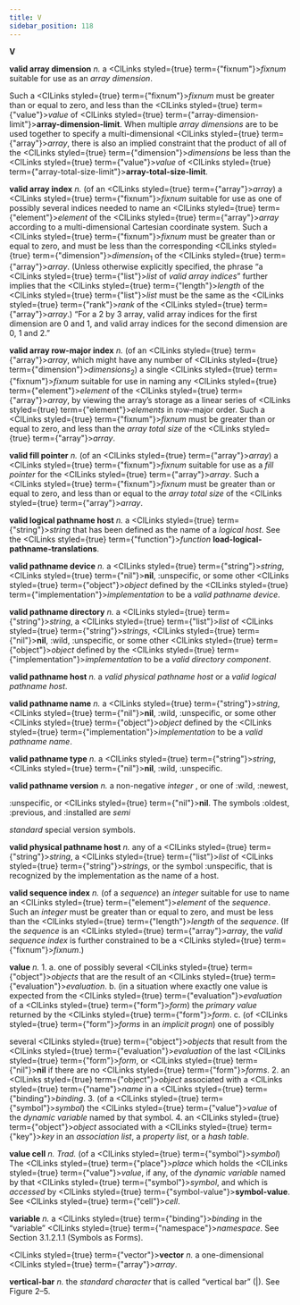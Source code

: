```yaml
---
title: V
sidebar_position: 118
---
```


**V** 



**valid array dimension** *n.* a <ClLinks styled={true} term={"fixnum"}><i>fixnum</i></ClLinks> suitable for use as an *array dimension*. 



Such a <ClLinks styled={true} term={"fixnum"}><i>fixnum</i></ClLinks> must be greater than or equal to zero, and less than the <ClLinks styled={true} term={"value"}><i>value</i></ClLinks> of <ClLinks styled={true} term={"array-dimension-limit"}><b>array-dimension-limit</b></ClLinks>. When multiple *array dimensions* are to be used together to specify a multi-dimensional <ClLinks styled={true} term={"array"}><i>array</i></ClLinks>, there is also an implied constraint that the product of all of the <ClLinks styled={true} term={"dimension"}><i>dimensions</i></ClLinks> be less than the <ClLinks styled={true} term={"value"}><i>value</i></ClLinks> of <ClLinks styled={true} term={"array-total-size-limit"}><b>array-total-size-limit</b></ClLinks>. 



**valid array index** *n.* (of an <ClLinks styled={true} term={"array"}><i>array</i></ClLinks>) a <ClLinks styled={true} term={"fixnum"}><i>fixnum</i></ClLinks> suitable for use as one of possibly several indices needed to name an <ClLinks styled={true} term={"element"}><i>element</i></ClLinks> of the <ClLinks styled={true} term={"array"}><i>array</i></ClLinks> according to a multi-dimensional Cartesian coordinate system. Such a <ClLinks styled={true} term={"fixnum"}><i>fixnum</i></ClLinks> must be greater than or equal to zero, and must be less than the corresponding <ClLinks styled={true} term={"dimension"}><i>dimension</i></ClLinks><sub>1</sub> of the <ClLinks styled={true} term={"array"}><i>array</i></ClLinks>. (Unless otherwise explicitly specified, the phrase “a <ClLinks styled={true} term={"list"}><i>list</i></ClLinks> of *valid array indices*” further implies that the <ClLinks styled={true} term={"length"}><i>length</i></ClLinks> of the <ClLinks styled={true} term={"list"}><i>list</i></ClLinks> must be the same as the <ClLinks styled={true} term={"rank"}><i>rank</i></ClLinks> of the <ClLinks styled={true} term={"array"}><i>array</i></ClLinks>.) “For a 2 by 3 array, valid array indices for the first dimension are 0 and 1, and valid array indices for the second dimension are 0, 1 and 2.” 



**valid array row-major index** *n.* (of an <ClLinks styled={true} term={"array"}><i>array</i></ClLinks>, which might have any number of <ClLinks styled={true} term={"dimension"}><i>dimensions</i></ClLinks><sub>2</sub>) a single <ClLinks styled={true} term={"fixnum"}><i>fixnum</i></ClLinks> suitable for use in naming any <ClLinks styled={true} term={"element"}><i>element</i></ClLinks> of the <ClLinks styled={true} term={"array"}><i>array</i></ClLinks>, by viewing the array’s storage as a linear series of <ClLinks styled={true} term={"element"}><i>elements</i></ClLinks> in row-major order. Such a <ClLinks styled={true} term={"fixnum"}><i>fixnum</i></ClLinks> must be greater than or equal to zero, and less than the *array total size* of the <ClLinks styled={true} term={"array"}><i>array</i></ClLinks>. 



**valid fill pointer** *n.* (of an <ClLinks styled={true} term={"array"}><i>array</i></ClLinks>) a <ClLinks styled={true} term={"fixnum"}><i>fixnum</i></ClLinks> suitable for use as a *fill pointer* for the <ClLinks styled={true} term={"array"}><i>array</i></ClLinks>. Such a <ClLinks styled={true} term={"fixnum"}><i>fixnum</i></ClLinks> must be greater than or equal to zero, and less than or equal to the *array total size* of the <ClLinks styled={true} term={"array"}><i>array</i></ClLinks>. 



**valid logical pathname host** *n.* a <ClLinks styled={true} term={"string"}><i>string</i></ClLinks> that has been defined as the name of a *logical host*. See the <ClLinks styled={true} term={"function"}><i>function</i></ClLinks> **load-logical-pathname-translations**. 







 



 



**valid pathname device** *n.* a <ClLinks styled={true} term={"string"}><i>string</i></ClLinks>, <ClLinks styled={true} term={"nil"}><b>nil</b></ClLinks>, :unspecific, or some other <ClLinks styled={true} term={"object"}><i>object</i></ClLinks> defined by the <ClLinks styled={true} term={"implementation"}><i>implementation</i></ClLinks> to be a *valid pathname device*. 



**valid pathname directory** *n.* a <ClLinks styled={true} term={"string"}><i>string</i></ClLinks>, a <ClLinks styled={true} term={"list"}><i>list</i></ClLinks> of <ClLinks styled={true} term={"string"}><i>strings</i></ClLinks>, <ClLinks styled={true} term={"nil"}><b>nil</b></ClLinks>, :wild, :unspecific, or some other <ClLinks styled={true} term={"object"}><i>object</i></ClLinks> defined by the <ClLinks styled={true} term={"implementation"}><i>implementation</i></ClLinks> to be a *valid directory component*. 



**valid pathname host** *n.* a *valid physical pathname host* or a *valid logical pathname host*. 



**valid pathname name** *n.* a <ClLinks styled={true} term={"string"}><i>string</i></ClLinks>, <ClLinks styled={true} term={"nil"}><b>nil</b></ClLinks>, :wild, :unspecific, or some other <ClLinks styled={true} term={"object"}><i>object</i></ClLinks> defined by the <ClLinks styled={true} term={"implementation"}><i>implementation</i></ClLinks> to be a *valid pathname name*. 



**valid pathname type** *n.* a <ClLinks styled={true} term={"string"}><i>string</i></ClLinks>, <ClLinks styled={true} term={"nil"}><b>nil</b></ClLinks>, :wild, :unspecific. 



**valid pathname version** *n.* a non-negative *integer* , or one of :wild, :newest, 



:unspecific, or <ClLinks styled={true} term={"nil"}><b>nil</b></ClLinks>. The symbols :oldest, :previous, and :installed are *semi* 



*standard* special version symbols. 



**valid physical pathname host** *n.* any of a <ClLinks styled={true} term={"string"}><i>string</i></ClLinks>, a <ClLinks styled={true} term={"list"}><i>list</i></ClLinks> of <ClLinks styled={true} term={"string"}><i>strings</i></ClLinks>, or the symbol :unspecific, that is recognized by the implementation as the name of a host. 



**valid sequence index** *n.* (of a *sequence*) an *integer* suitable for use to name an <ClLinks styled={true} term={"element"}><i>element</i></ClLinks> of the *sequence*. Such an *integer* must be greater than or equal to zero, and must be less than the <ClLinks styled={true} term={"length"}><i>length</i></ClLinks> of the *sequence*. (If the *sequence* is an <ClLinks styled={true} term={"array"}><i>array</i></ClLinks>, the *valid sequence index* is further constrained to be a <ClLinks styled={true} term={"fixnum"}><i>fixnum</i></ClLinks>.) 



**value** *n.* 1. a. one of possibly several <ClLinks styled={true} term={"object"}><i>objects</i></ClLinks> that are the result of an <ClLinks styled={true} term={"evaluation"}><i>evaluation</i></ClLinks>. b. (in a situation where exactly one value is expected from the <ClLinks styled={true} term={"evaluation"}><i>evaluation</i></ClLinks> of a <ClLinks styled={true} term={"form"}><i>form</i></ClLinks>) the *primary value* returned by the <ClLinks styled={true} term={"form"}><i>form</i></ClLinks>. c. (of <ClLinks styled={true} term={"form"}><i>forms</i></ClLinks> in an *implicit progn*) one of possibly 



several <ClLinks styled={true} term={"object"}><i>objects</i></ClLinks> that result from the <ClLinks styled={true} term={"evaluation"}><i>evaluation</i></ClLinks> of the last <ClLinks styled={true} term={"form"}><i>form</i></ClLinks>, or <ClLinks styled={true} term={"nil"}><b>nil</b></ClLinks> if there are no <ClLinks styled={true} term={"form"}><i>forms</i></ClLinks>. 2. an <ClLinks styled={true} term={"object"}><i>object</i></ClLinks> associated with a <ClLinks styled={true} term={"name"}><i>name</i></ClLinks> in a <ClLinks styled={true} term={"binding"}><i>binding</i></ClLinks>. 3. (of a <ClLinks styled={true} term={"symbol"}><i>symbol</i></ClLinks>) the <ClLinks styled={true} term={"value"}><i>value</i></ClLinks> of the *dynamic variable* named by that symbol. 4. an <ClLinks styled={true} term={"object"}><i>object</i></ClLinks> associated with a <ClLinks styled={true} term={"key"}><i>key</i></ClLinks> in an *association list*, a *property list*, or a *hash table*. 



**value cell** *n. Trad.* (of a <ClLinks styled={true} term={"symbol"}><i>symbol</i></ClLinks>) The <ClLinks styled={true} term={"place"}><i>place</i></ClLinks> which holds the <ClLinks styled={true} term={"value"}><i>value</i></ClLinks>, if any, of the *dynamic variable* named by that <ClLinks styled={true} term={"symbol"}><i>symbol</i></ClLinks>, and which is *accessed* by <ClLinks styled={true} term={"symbol-value"}><b>symbol-value</b></ClLinks>. See <ClLinks styled={true} term={"cell"}><i>cell</i></ClLinks>. 



**variable** *n.* a <ClLinks styled={true} term={"binding"}><i>binding</i></ClLinks> in the “variable” <ClLinks styled={true} term={"namespace"}><i>namespace</i></ClLinks>. See Section 3.1.2.1.1 (Symbols as Forms). 



<ClLinks styled={true} term={"vector"}><b>vector</b></ClLinks> *n.* a one-dimensional <ClLinks styled={true} term={"array"}><i>array</i></ClLinks>. 



**vertical-bar** *n.* the *standard character* that is called “vertical bar” (|). See Figure 2–5. 



 



 



